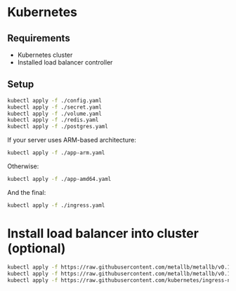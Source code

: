 # Kubernetes

## Requirements
- Kubernetes cluster
- Installed load balancer controller

## Setup
```bash
kubectl apply -f ./config.yaml
kubectl apply -f ./secret.yaml
kubectl apply -f ./volume.yaml
kubectl apply -f ./redis.yaml
kubectl apply -f ./postgres.yaml
```

If your server uses ARM-based architecture:
```bash
kubectl apply -f ./app-arm.yaml
```
Otherwise:
```bash
kubectl apply -f ./app-amd64.yaml
```

And the final:
```bash
kubectl apply -f ./ingress.yaml
```

# Install load balancer into cluster (optional)
```bash
kubectl apply -f https://raw.githubusercontent.com/metallb/metallb/v0.10.2/manifests/namespace.yaml
kubectl apply -f https://raw.githubusercontent.com/metallb/metallb/v0.10.2/manifests/metallb.yaml
kubectl apply -f https://raw.githubusercontent.com/kubernetes/ingress-nginx/controller-v1.4.0/deploy/static/provider/baremetal/deploy.yaml
```